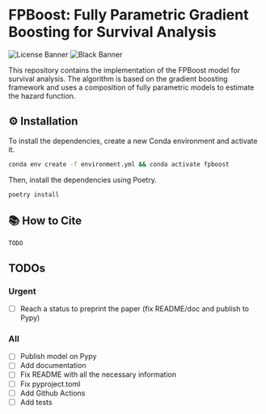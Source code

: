 # FPBoost: Fully Parametric Gradient Boosting for Survival Analysis

![License Banner](https://img.shields.io/badge/License-MIT-purple.svg)
![Black Banner](https://img.shields.io/badge/code%20style-black-000000.svg)

This repository contains the implementation of the FPBoost model for survival analysis.
The algorithm is based on the gradient boosting framework and uses a composition of fully parametric
models to estimate the hazard function.

## ⚙️ Installation

To install the dependencies, create a new Conda environment and activate it.
```bash
conda env create -f environment.yml && conda activate fpboost
```

Then, install the dependencies using Poetry.
```bash
poetry install
```

## :books: How to Cite

```
TODO
```

## TODOs

### Urgent

- [ ] Reach a status to preprint the paper (fix README/doc and publish to Pypy)

### All

- [ ] Publish model on Pypy
- [ ] Add documentation
- [ ] Fix README with all the necessary information
- [ ] Fix pyproject.toml
- [ ] Add Github Actions
- [ ] Add tests
